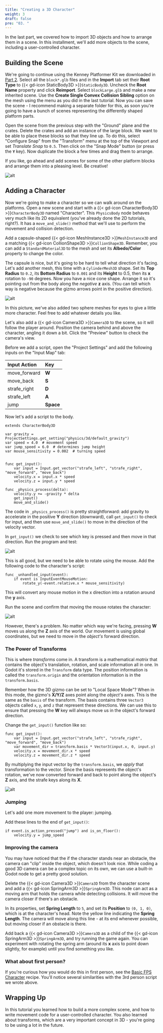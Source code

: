 ```yaml
---
title: "Creating a 3D Character"
weight: 3
draft: false
pre: "03. "
---
```


In the last part, we covered how to import 3D objects and how to arrange them in a scene. In this installment, we'll add more objects to the scene, including a user-controlled character.

## Building the Scene

We're going to continue using the Kenney Platformer Kit we downloaded in [Part 2](/godot_recipes/4.x/g101/3d/101_3d_02/). Select all the `block*.glb` files and in the **Import** tab set their **Root Type** to {{< gd-icon StaticBody3D >}}`StaticBody3D`. Uncheck the **Root Name** property and click **Reimport**. Select `blockLarge.glb` and make a new inherited scene. Use the **Create Single Convex Collision Sibling** option on the mesh using the menu as you did in the last tutorial. Now you can save the scene - I recommend making a separate folder for this, as soon you're going to have a bunch of scenes representing the differently shaped platform parts.

Open the scene from the previous step with the "Ground" plane and the crates.
Delete the crates and add an instance of the large block. We want to be able
to place these blocks so that they line up. To do this, select "Configure Snap"
from the "Transform" menu at the top of the Viewport and set _Translate Snap_
to `0.5`. Then click on the "Snap Mode" button (or press the **`Y`** key). Now
duplicate the block a few times and drag them to arrange.

If you like, go ahead and add scenes for some of the other platform blocks and
arrange them into a pleasing level. Be creative!

![alt](/godot_recipes/4.x/img/3d_scene_01.png)

## Adding a Character

Now we're going to make a character so we can walk around on the platforms.
Open a new scene and start with a {{< gd-icon CharacterBody3D >}}`CharacterBody3D` named "Character". This `PhysicsBody` node behaves very much like its 2D equivalent (you've already done the 2D tutorials, right?). It has a `move_and_slide()` method that we'll use to perform the movement and collision detection.

Add a capsule-shaped {{< gd-icon MeshInstance3D >}}`MeshInstance3D` and a matching {{< gd-icon CollionShape3D >}}`CollionShape3D`. Remember, you can add a `StandardMaterial3D` to the mesh and set its **Albedo/Color** property to change the color.

The capsule is nice, but it's going to be hard to tell what direction it's
facing. Let's add another mesh, this time with a `CylinderMesh3D` shape.
Set its **Top Radius** to `0.2`, its **Bottom Radius** to `0.001` and its **Height** to 0.5, then its **x** rotation to `-90` degrees. Now you have a nice cone shape. Arrange it so it's pointing out from the body along the *negative* **z** axis. (You can tell which way is negative because the gizmo arrows point in the positive direction).

![alt](/godot_recipes/4.x/img/3d_character_01.png)

In this picture, we've also added two sphere meshes for eyes to give a little more character. Feel free to add whatever details you like.

Let's also add a {{< gd-icon Camera3D >}}`Camera3D` to the scene, so it will follow the player around. Position the camera behind and above the character, angling it down a bit. Click the "Preview" button to check the camera's view.

Before we add a script, open the "Project Settings" and add the following inputs
on the "Input Map" tab:

Input Action | Key
:------------|:---
move_forward | **W**
move_back | **S**
strafe_right | **D**
strafe_left | **A**
jump | **Space**

Now let's add a script to the body.

```gdscript
extends CharacterBody3D

var gravity = ProjectSettings.get_setting("physics/3d/default_gravity")
var speed = 4.0  # movement speed
var jump_speed = 6.0  # determines jump height
var mouse_sensitivity = 0.002  # turning speed


func get_input():
    var input = Input.get_vector("strafe_left", "strafe_right", "move_forward", "move_back")
    velocity.x = input.x * speed
    velocity.z = input.y * speed

func _physics_process(delta):
    velocity.y += -gravity * delta
    get_input()
    move_and_slide()
```

The code in `_physics_process()` is pretty straightforward: add gravity to
accelerate in the positive **Y** direction (downward), call `get_input()` to
check for input, and then use `move_and_slide()` to move in the direction
of the velocity vector.

In `get_input()` we check to see which key is pressed and then move in that
direction. Run the program and test:

![alt](/godot_recipes/4.x/img/3d_move_01.gif)

This is all good, but we need to be able to rotate using the mouse. Add the following code to the character's script:

```gdscript
func _unhandled_input(event):
    if event is InputEventMouseMotion:
        rotate_y(-event.relative.x * mouse_sensitivity)
```

This will convert any mouse motion in the x direction into a rotation around
the **y** axis.

Run the scene and confirm that moving the mouse rotates the character:

![alt](/godot_recipes/4.x/img/3d_move_02.gif)

However, there's a problem. No matter which way we're facing, pressing **W**
moves us along the **Z** axis of the world. Our movement is using global coordinates, but we need to move in the _object's_ forward direction.

### The Power of Transforms

This is where _transforms_ come in. A transform is a mathematical _matrix_ that contains the object's translation, rotation, and scale information all in one. In Godot it's stored in the `Transform` data type. The position information is
called the `transform.origin` and the orientation information is in the
`transform.basis`.

Remember how the 3D gizmo can be set to "Local Space Mode"? When in this mode,
the gizmo's **X/Y/Z** axes point along the _object's_ axes. This is the same as the `basis` of the transform. The basis contains three `Vector3` objects called `x`, `y`, and `z` that represent these directions. We can use this to ensure that pressing the **W** key will always move us in the object's forward direction.

Change the `get_input()` function like so:

```gdscript
func get_input():
    var input = Input.get_vector("strafe_left", "strafe_right", "move_forward", "move_back")
    var movement_dir = transform.basis * Vector3(input.x, 0, input.y)
    velocity.x = movement_dir.x * speed
    velocity.z = movement_dir.z * speed
```

By multiplying the input vector by the `transform.basis`, we *apply* that transformation to the vector. Since the basis represents the object's rotation, we've now converted forward and back to point along the object's **Z** axis, and the strafe keys along its **X**.

![alt](/godot_recipes/4.x/img/3d_move_03.gif)

### Jumping

Let's add one more movement to the player: jumping.

Add these lines to the end of `get_input()`:

```gdscript
if event.is_action_pressed("jump") and is_on_floor():
    velocity.y = jump_speed
```

### Improving the camera

You may have noticed that the if the character stands near an obstacle, the camera can "clip" inside the object, which doesn't look nice. While coding a good 3D camera can be a complex topic on its own, we can use a built-in Godot node to get a pretty good solution.

Delete the {{< gd-icon Camera3D >}}`Camera3D` from the character scene and add a {{< gd-icon SpringArm3D >}}`SpringArm3D`. This node can act as a moving arm that holds the camera while detecting collisions. It will move the camera closer if there's an obstacle.

In its properties, set **Spring Length** to `5`, and set its **Position** to `(0, 1, 0)`, which is at the character's head. Note the yellow line indicating the **Spring Length**. The camera will move along this line - at its end whenever possible, but moving closer if an obstacle is there.

Add back a {{< gd-icon Camera3D >}}`Camera3D` as a child of the {{< gd-icon SpringArm3D >}}`SpringArm3D`, and try running the game again. You can experiment with rotating the spring arm (around its **x** axis to point down slightly, for example) until you find something you like.

### What about first person?

If you're curious how you would do this in first person, see the [Basic FPS Character](/godot_recipes/4.x/3d/basic_fps/index.html) recipe. You'll notice several similarities with the 3rd person script we wrote above.

## Wrapping Up

In this tutorial you learned how to build a more complex scene, and how to write
movement code for a user-controlled character. You also learned about transforms, which are a very important concept in 3D - you're going to be using a lot in the future.

